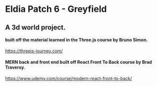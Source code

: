 # Eldia Patch 6 - Greyfield

## A 3d world project.

#### built off the material learned in the Three.js course by Bruno Simon. 
 https://threejs-journey.com/

#### MERN back and front end built off React Front To Back course by Brad Traversy. 
https://www.udemy.com/course/modern-react-front-to-back/
